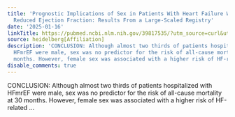 ```yaml
---
title: 'Prognostic Implications of Sex in Patients With Heart Failure With Mildly
  Reduced Ejection Fraction: Results From a Large-Scaled Registry'
date: '2025-01-16'
linkTitle: https://pubmed.ncbi.nlm.nih.gov/39817535/?utm_source=curl&utm_medium=rss&utm_campaign=pubmed-2&utm_content=1FakS-2QOkCT8HsMOQP1bCRQ4YzyumYOmxmF0moLsQ3dFB1E9V&fc=20220326224207&ff=20250117170558&v=2.18.0.post9+e462414
source: heidelberg[Affiliation]
description: 'CONCLUSION: Although almost two thirds of patients hospitalized with
  HFmrEF were male, sex was no predictor for the risk of all-cause mortality at 30
  months. However, female sex was associated with a higher risk of HF-related ...'
disable_comments: true
---
```

CONCLUSION: Although almost two thirds of patients hospitalized with HFmrEF were male, sex was no predictor for the risk of all-cause mortality at 30 months. However, female sex was associated with a higher risk of HF-related ...